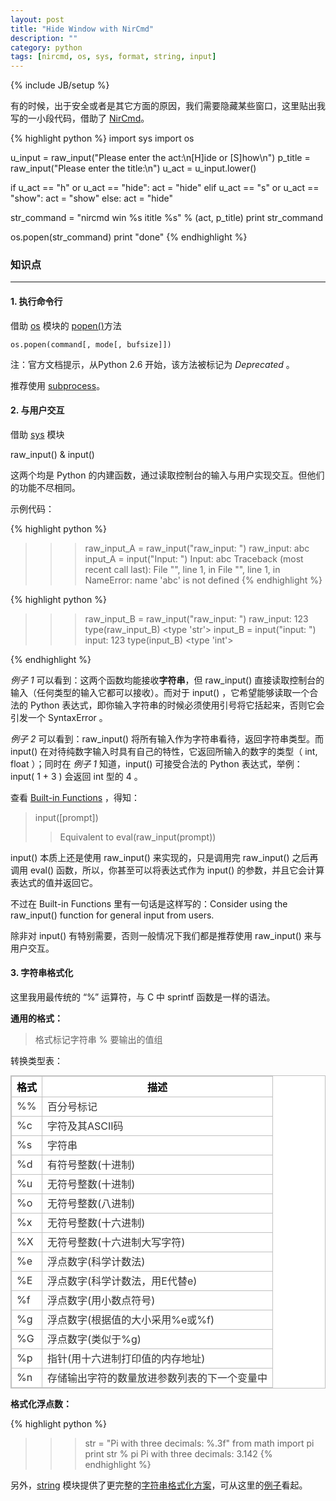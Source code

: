 ```yaml
---
layout: post
title: "Hide Window with NirCmd"
description: ""
category: python
tags: [nircmd, os, sys, format, string, input]
---
```

{% include JB/setup %}

有的时候，出于安全或者是其它方面的原因，我们需要隐藏某些窗口，这里贴出我写的一小段代码，借助了 [NirCmd](http://www.nirsoft.net/utils/nircmd.html)。

{% highlight python %}
import sys
import os

u_input =  raw_input("Please enter the act:\n[H]ide or [S]how\n")
p_title =  raw_input("Please enter the title:\n")
u_act   =  u_input.lower()

if u_act == "h" or u_act == "hide":
	act = "hide"
elif u_act == "s" or u_act == "show":
	act = "show"
else:
	act = "hide"

str_command = "nircmd win %s ititle %s" % (act, p_title)
print str_command

os.popen(str_command)
print "done"
{% endhighlight %}


### 知识点
----


#### 1. 执行命令行

借助 [os](http://docs.python.org/2.7/library/os.html) 模块的 [popen()](http://docs.python.org/2.7/library/os.html#os.popen)方法

`os.popen(command[, mode[, bufsize]])`

注：官方文档提示，从Python 2.6 开始，该方法被标记为 *Deprecated* 。

推荐使用 [subprocess](http://docs.python.org/2.7/library/subprocess.html#module-subprocess)。

####  2. 与用户交互

借助 [sys](http://docs.python.org/2.7/library/sys.html) 模块

raw_input() & input()

这两个均是 Python 的内建函数，通过读取控制台的输入与用户实现交互。但他们的功能不尽相同。

示例代码：

{% highlight python %}
>>> raw_input_A = raw_input("raw_input: ")
 raw_input: abc
 >>> input_A = input("Input: ")
Input: abc
Traceback (most recent call last):
  File "<stdin>", line 1, in <module>
  File "<string>", line 1, in <module>
NameError: name 'abc' is not defined
{% endhighlight %}

{% highlight python %}
>>> raw_input_B = raw_input("raw_input: ")
 raw_input: 123
  >>> type(raw_input_B)
  <type 'str'>
 >>> input_B = input("input: ")
 input: 123
 >>> type(input_B)
 <type 'int'>
 >>>
{% endhighlight %}

*例子 1* 可以看到：这两个函数均能接收**字符串**，但 raw_input() 直接读取控制台的输入（任何类型的输入它都可以接收）。而对于 input() ，它希望能够读取一个合法的 Python 表达式，即你输入字符串的时候必须使用引号将它括起来，否则它会引发一个 SyntaxError 。

*例子 2* 可以看到：raw_input() 将所有输入作为字符串看待，返回字符串类型。而 input() 在对待纯数字输入时具有自己的特性，它返回所输入的数字的类型（ int, float ）；同时在 *例子 1* 知道，input() 可接受合法的 Python 表达式，举例：input( 1 + 3 ) 会返回 int 型的 4 。

查看 [Built-in Functions](http://docs.python.org/2/library/functions.html?highlight=input#built-in-functions) ，得知：


>input(\[prompt])
>>Equivalent to eval(raw_input(prompt))

input() 本质上还是使用 raw_input() 来实现的，只是调用完 raw_input() 之后再调用 eval() 函数，所以，你甚至可以将表达式作为 input() 的参数，并且它会计算表达式的值并返回它。

不过在 Built-in Functions 里有一句话是这样写的：Consider using the raw_input() function for general input from users.

除非对 input() 有特别需要，否则一般情况下我们都是推荐使用 raw_input() 来与用户交互。

#### 3. 字符串格式化

这里我用最传统的 “%” 运算符，与 C 中 sprintf 函数是一样的语法。

**通用的格式：**

>格式标记字符串 % 要输出的值组

转换类型表：

<table border="1" style="margin:0px;padding:0px;border:1px solid #C0C0C0;color:#333333;background-color:#FFFFFF;">
	<tbody>
		<tr>
			<th style="color:#000000;border:1px solid #C0C0C0;">
				格式
			</th>
			<th style="color:#000000;border:1px solid #C0C0C0;">
				描述
			</th>
		</tr>
	</tbody>
	<tbody>
		<tr>
			<td style="border:1px solid #C0C0C0;">
				%%
			</td>
			<td style="border:1px solid #C0C0C0;">
				百分号标记
			</td>
		</tr>
		<tr>
			<td style="border:1px solid #C0C0C0;">
				%c
			</td>
			<td style="border:1px solid #C0C0C0;">
				字符及其ASCII码
			</td>
		</tr>
		<tr>
			<td style="border:1px solid #C0C0C0;">
				%s
			</td>
			<td style="border:1px solid #C0C0C0;">
				字符串
			</td>
		</tr>
		<tr>
			<td style="border:1px solid #C0C0C0;">
				%d
			</td>
			<td style="border:1px solid #C0C0C0;">
				有符号整数(十进制)
			</td>
		</tr>
		<tr>
			<td style="border:1px solid #C0C0C0;">
				%u
			</td>
			<td style="border:1px solid #C0C0C0;">
				无符号整数(十进制)
			</td>
		</tr>
		<tr>
			<td style="border:1px solid #C0C0C0;">
				%o
			</td>
			<td style="border:1px solid #C0C0C0;">
				无符号整数(八进制)
			</td>
		</tr>
		<tr>
			<td style="border:1px solid #C0C0C0;">
				%x
			</td>
			<td style="border:1px solid #C0C0C0;">
				无符号整数(十六进制)
			</td>
		</tr>
		<tr>
			<td style="border:1px solid #C0C0C0;">
				%X
			</td>
			<td style="border:1px solid #C0C0C0;">
				无符号整数(十六进制大写字符)
			</td>
		</tr>
		<tr>
			<td style="border:1px solid #C0C0C0;">
				%e
			</td>
			<td style="border:1px solid #C0C0C0;">
				浮点数字(科学计数法)
			</td>
		</tr>
		<tr>
			<td style="border:1px solid #C0C0C0;">
				%E
			</td>
			<td style="border:1px solid #C0C0C0;">
				浮点数字(科学计数法，用E代替e)
			</td>
		</tr>
		<tr>
			<td style="border:1px solid #C0C0C0;">
				%f
			</td>
			<td style="border:1px solid #C0C0C0;">
				浮点数字(用小数点符号)
			</td>
		</tr>
		<tr>
			<td style="border:1px solid #C0C0C0;">
				%g
			</td>
			<td style="border:1px solid #C0C0C0;">
				浮点数字(根据值的大小采用%e或%f)
			</td>
		</tr>
		<tr>
			<td style="border:1px solid #C0C0C0;">
				%G
			</td>
			<td style="border:1px solid #C0C0C0;">
				浮点数字(类似于%g)
			</td>
		</tr>
		<tr>
			<td style="border:1px solid #C0C0C0;">
				%p
			</td>
			<td style="border:1px solid #C0C0C0;">
				指针(用十六进制打印值的内存地址)
			</td>
		</tr>
		<tr>
			<td style="border:1px solid #C0C0C0;">
				%n
			</td>
			<td style="border:1px solid #C0C0C0;">
				存储输出字符的数量放进参数列表的下一个变量中
			</td>
		</tr>
	</tbody>
</table>  


**格式化浮点数：**

{% highlight python %}
>>> str = "Pi with three decimals: %.3f"
>>> from math import pi
>>> print str % pi
Pi with three decimals: 3.142
{% endhighlight %}

另外，[string](http://docs.python.org/2/library/string.html) 模块提供了更完整的[字符串格式化方案](http://docs.python.org/2/library/string.html#string-formatting)，可从这里的[例子](http://docs.python.org/2/library/string.html#format-examples)看起。

 











